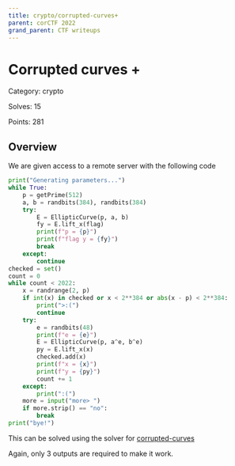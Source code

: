 ```yaml
---
title: crypto/corrupted-curves+
parent: corCTF 2022
grand_parent: CTF writeups
---
```


# Corrupted curves +

Category: crypto

Solves: 15

Points: 281

## Overview

We are given access to a remote server with the
following code

```python
print("Generating parameters...")
while True:
    p = getPrime(512)
    a, b = randbits(384), randbits(384)
    try:
        E = EllipticCurve(p, a, b)
        fy = E.lift_x(flag)
        print(f"p = {p}")
        print(f"flag y = {fy}")
        break
    except:
        continue
checked = set()
count = 0
while count < 2022:
    x = randrange(2, p)
    if int(x) in checked or x < 2**384 or abs(x - p) < 2**384:
        print(">:(")
        continue
    try:
        e = randbits(48)
        print(f"e = {e}")
        E = EllipticCurve(p, a^e, b^e)
        py = E.lift_x(x)
        checked.add(x)
        print(f"x = {x}")
        print(f"y = {py}")
        count += 1
    except:
        print(":(")
    more = input("more> ")
    if more.strip() == "no":
        break
print("bye!")
```

This can be solved using the solver for
[corrupted-curves](corrupted-curves)

Again, only 3 outputs are required to make it work.
